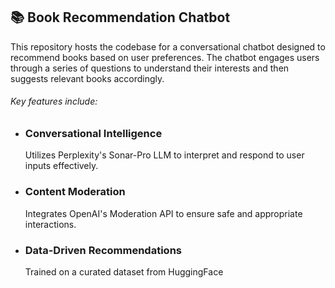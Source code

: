 ## 📚 Book Recommendation Chatbot
This repository hosts the codebase for a conversational chatbot designed to recommend books based on user preferences. The chatbot engages users through a series of questions to understand their interests and then suggests relevant books accordingly.

###### Key features include:

- ### Conversational Intelligence
  Utilizes Perplexity's Sonar-Pro LLM to interpret and respond to user inputs effectively.
  
- ### Content Moderation
  Integrates OpenAI's Moderation API to ensure safe and appropriate interactions.
  
- ### Data-Driven Recommendations
  Trained on a curated dataset from HuggingFace
